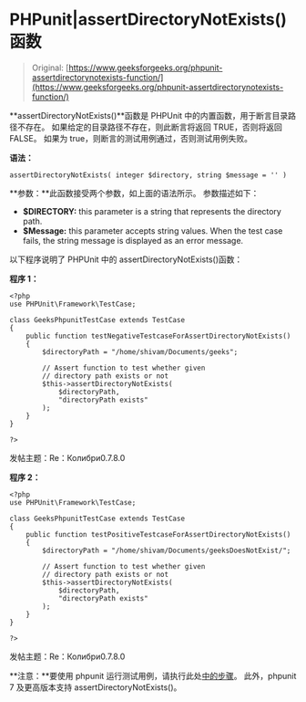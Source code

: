 # PHPunit|assertDirectoryNotExists()函数

> Original: [https://www.geeksforgeeks.org/phpunit-assertdirectorynotexists-function/](https://www.geeksforgeeks.org/phpunit-assertdirectorynotexists-function/)

**assertDirectoryNotExists()**函数是 PHPUnit 中的内置函数，用于断言目录路径不存在。 如果给定的目录路径不存在，则此断言将返回 TRUE，否则将返回 FALSE。 如果为 true，则断言的测试用例通过，否则测试用例失败。

**语法：**

```
assertDirectoryNotExists( integer $directory, string $message = '' )

```

**参数：**此函数接受两个参数，如上面的语法所示。 参数描述如下：

*   **$DIRECTORY:** this parameter is a string that represents the directory path.
*   **$Message:** this parameter accepts string values. When the test case fails, the string message is displayed as an error message.

以下程序说明了 PHPUnit 中的 assertDirectoryNotExists()函数：

**程序 1：**

```
<?php
use PHPUnit\Framework\TestCase;

class GeeksPhpunitTestCase extends TestCase
{
    public function testNegativeTestcaseForAssertDirectoryNotExists()
    {
        $directoryPath = "/home/shivam/Documents/geeks";

        // Assert function to test whether given
        // directory path exists or not
        $this->assertDirectoryNotExists(
            $directoryPath,
            "directoryPath exists"
        );
    }
}

?>
```

发帖主题：Re：Колибри0.7.8.0

**程序 2：**

```
<?php
use PHPUnit\Framework\TestCase;

class GeeksPhpunitTestCase extends TestCase
{
    public function testPositiveTestcaseForAssertDirectoryNotExists()
    {
        $directoryPath = "/home/shivam/Documents/geeksDoesNotExist/";

        // Assert function to test whether given
        // directory path exists or not
        $this->assertDirectoryNotExists(
            $directoryPath,
            "directoryPath exists"
        );
    }
}

?>
```

发帖主题：Re：Колибри0.7.8.0

**注意：**要使用 phpunit 运行测试用例，请执行此处[中的步骤](https://www.jetbrains.com/help/phpstorm/using-phpunit-framework.html)。 此外，phpunit 7 及更高版本支持 assertDirectoryNotExists()。